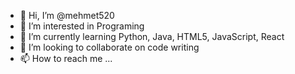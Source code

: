 - 👋 Hi, I’m @mehmet520
- 👀 I’m interested in Programing
- 🌱 I’m currently learning Python, Java, HTML5, JavaScript, React
- 💞️ I’m looking to collaborate on code writing
- 📫 How to reach me ...
